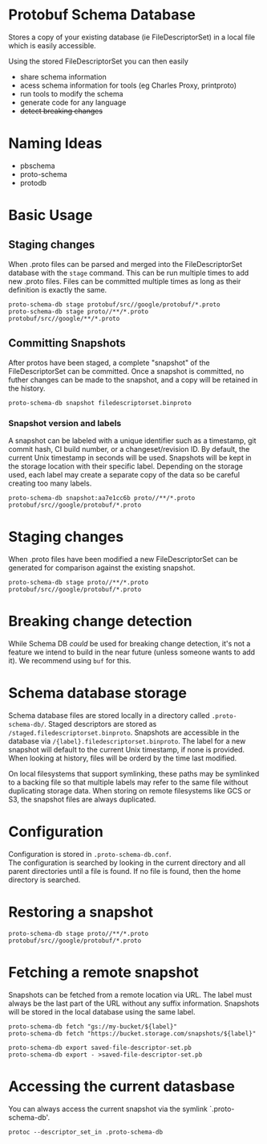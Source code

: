 # Protobuf Schema Database

Stores a copy of your existing database (ie FileDescriptorSet) in a local file
which is easily accessible.

Using the stored FileDescriptorSet you can then easily
 - share schema information
 - acess schema information for tools (eg Charles Proxy, printproto)
 - run tools to modify the schema
 - generate code for any language
 - ~~detect breaking changes~~


# Naming Ideas
- pbschema 
- proto-schema
- protodb

# Basic Usage

## Staging changes
When .proto files can be parsed and merged into the FileDescriptorSet
database with the `stage` command.  This can be run multiple times to
add new .proto files.  Files can be committed multiple times as long
as their definition is exactly the same.
```
proto-schema-db stage protobuf/src//google/protobuf/*.proto
proto-schema-db stage proto//**/*.proto protobuf/src//google/**/*.proto
```

## Committing Snapshots
After protos have been staged, a complete "snapshot" of the FileDescriptorSet
can be committed.  Once a snapshot is committed, no futher changes can be made to the snapshot, and a copy will be retained in the history.
```
proto-schema-db snapshot filedescriptorset.binproto
```

### Snapshot version and labels
A snapshot can be labeled with a unique identifier such as a timestamp, 
git commit hash, CI build number, or a changeset/revision ID.  By default,
the current Unix timestamp in seconds will be used.  Snapshots will
be kept in the storage location with their specific label.  Depending on the
storage used, each label may create a separate copy of the data so be careful
creating too many labels. 
```
proto-schema-db snapshot:aa7e1cc6b proto//**/*.proto protobuf/src//google/protobuf/*.proto
```

# Staging changes
When .proto files have been modified a new FileDescriptorSet can be generated
for comparison against the existing snapshot.
```
proto-schema-db stage proto//**/*.proto protobuf/src//google/protobuf/*.proto
```


# Breaking change detection
While Schema DB _could_ be used for breaking change detection, it's not a
feature we intend to build in the near future (unless someone wants to add it).
We recommend using `buf` for this.

# Schema database storage
Schema database files are stored locally in a directory called `.proto-schema-db/`.
Staged descriptors are stored as `/staged.filedescriptorset.binproto`.
Snapshots are accessible in the database via `/{label}.filedescriptorset.binproto`.
The label for a new snapshot will default to the current Unix timestamp,
if none is provided.  When looking at history, files will be orderd by 
the time last modified.

On local filesystems that support symlinking, these paths may be symlinked
to a backing file so that multiple labels may refer to the same file without
duplicating storage data.  When storing on remote filesystems like GCS or S3,
the snapshot files are always duplicated.

# Configuration
Configuration is stored in `.proto-schema-db.conf`.  
The configuration is searched by looking in the current directory and all parent
directories until a file is found.  If no file is found, then the home directory
is searched.

# Restoring a snapshot
```
proto-schema-db stage proto//**/*.proto protobuf/src//google/protobuf/*.proto
```

# Fetching a remote snapshot
Snapshots can be fetched from a remote location via URL.  The label must always
be the last part of the URL without any suffix information.  Snapshots will 
be stored in the local database using the same label.
```
proto-schema-db fetch "gs://my-bucket/${label}"
proto-schema-db fetch "https://bucket.storage.com/snapshots/${label}"
```

```
proto-schema-db export saved-file-descriptor-set.pb
proto-schema-db export - >saved-file-descriptor-set.pb
```

# Accessing the current datasbase
You can always access the current snapshot via the symlink `.proto-schema-db'.
```
protoc --descriptor_set_in .proto-schema-db 
```

